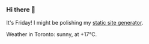 ### Hi there :wave:

It's Friday! I might be polishing my [static site generator](https://github.com/bewuethr/pandoc-bash-blog).

Weather in Toronto: sunny, at +17°C.
